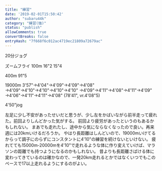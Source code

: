 ```yaml
---
title: "練習"
date: '2019-02-01T15:50:42'
author: "subaru44k"
category: "練習(強)"
status: "publish"
allowComments: true
convertBreaks: false
entryHash: "7f668f6c012ac4719ec21809a72679ac"
---
```

20分ジョグ

ズームフライ
100m
16"2
15"4

400m
91"5

19000m
3'57"→4'04"→4'09"→4'09"→4'08"
→4'09"→4'10"→4'10"→4'10"→4'10"
→4'09"→4'11"→4'08"→4'11"→4'09"
→4'06"→4'11"→4'11"→4'08"
(78'41", vr.4'08"5)

4'50"jog

左足に少し不安があったせいだと思うが、少し左をかばいながら前半走って疲れた。前回よりしんどかった気がする。
前回より疲労があったというのもあるかもしれない。
まあでも走れたし、途中から気にならなくなったので良い。再来週には20kmいけるだろうか。
やはり長距離はしんどいので、19000mいけてるからって調子にのらずにコンスタントに4'10"の練習を続けないといけない。
疲れてても15000m-20000mを4'10"で走れるような体に作り変えていけば、マラソンの距離でも持つようになるのかもしれない。
昔よりも長距離さばける体に変わってきているのは確かなので、一発20km走れるとかではなくいつでもこのペースで17以上走れるようにするのがよい。
